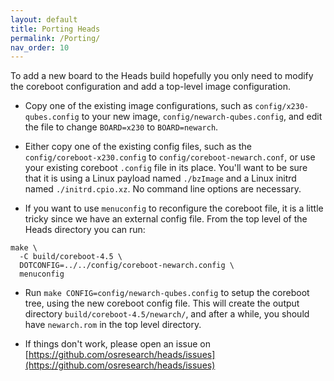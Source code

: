 ```yaml
---
layout: default
title: Porting Heads
permalink: /Porting/
nav_order: 10
---
```


To add a new board to the Heads build hopefully you only need to modify
the coreboot configuration and add a top-level image configuration.

* Copy one of the existing image configurations, such as `config/x230-qubes.config`
to your new image, `config/newarch-qubes.config`, and edit the file to change
`BOARD=x230` to `BOARD=newarch`.

* Either copy one of the existing config files, such as the
`config/coreboot-x230.config` to `config/coreboot-newarch.conf`,
or use your existing coreboot `.config` file in its place.  You'll want to
be sure that it is using a Linux payload named `./bzImage` and a Linux initrd
named `./initrd.cpio.xz`.  No command line options are necessary.

* If you want to use `menuconfig` to reconfigure the coreboot file,
it is a little tricky since we have an external config file.  From the
top level of the Heads directory you can run:

```shell
make \
  -C build/coreboot-4.5 \
  DOTCONFIG=../../config/coreboot-newarch.config \
  menuconfig
```

* Run `make CONFIG=config/newarch-qubes.config` to setup the coreboot tree,
using the new coreboot config file.  This will create the output directory
`build/coreboot-4.5/newarch/`, and after a while, you should have `newarch.rom`
in the top level directory.

* If things don't work, please open an issue on [https://github.com/osresearch/heads/issues](https://github.com/osresearch/heads/issues)
